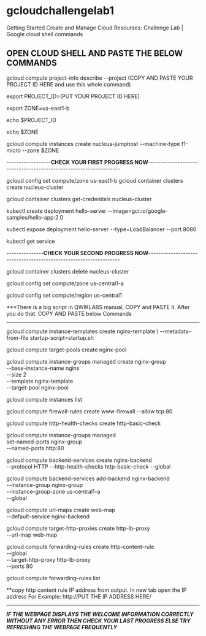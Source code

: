 # gcloudchallengelab1
Getting Started Create and Manage Cloud Resourses: Challenge Lab |  Google cloud shell commands

OPEN CLOUD SHELL AND PASTE THE BELOW COMMANDS 
---------------------------------------------------------------------------------------------------------------------


gcloud compute project-info describe --project  (COPY AND PASTE YOUR PROJECT ID HERE and use this whole command)   


export PROJECT_ID=(PUT YOUR PROJECT ID HERE)

export ZONE=us-east1-b

echo $PROJECT_ID

echo $ZONE


gcloud compute instances create nucleus-jumphost --machine-type f1-micro --zone $ZONE


------------------**CHECK YOUR FIRST PROGRESS NOW**------------------------------------------------------------------ 


gcloud config set compute/zone us-east1-b
gcloud container clusters create nucleus-cluster


gcloud container clusters get-credentials nucleus-cluster

kubectl create deployment hello-server --image=gcr.io/google-samples/hello-app:2.0

kubectl expose deployment hello-server --type=LoadBalancer --port 8080

kubectl get service

---------------**CHECK YOUR SECOND PROGRESS NOW**------------------------------------------------------------------

gcloud container clusters delete nucleus-cluster

gcloud config set compute/zone us-central1-a

gcloud config set compute/region us-central1


***There is a big script in QWIKLABS manual, COPY and PASTE it.
After you do that. COPY AND PASTE below Commands
***

gcloud compute instance-templates create nginx-template \ --metadata-from-file startup-script=startup.sh


gcloud compute target-pools create nginx-pool

gcloud compute instance-groups managed create nginx-group \
         --base-instance-name nginx \
         --size 2 \
         --template nginx-template \
         --target-pool nginx-pool

gcloud compute instances list

gcloud compute firewall-rules create www-firewall --allow tcp:80

gcloud compute http-health-checks create http-basic-check


gcloud compute instance-groups managed \
       set-named-ports nginx-group \
       --named-ports http:80



gcloud compute backend-services create nginx-backend \
      --protocol HTTP --http-health-checks http-basic-check --global



gcloud compute backend-services add-backend nginx-backend \
    --instance-group nginx-group \
    --instance-group-zone us-central1-a \
    --global



gcloud compute url-maps create web-map \
    --default-service nginx-backend



gcloud compute target-http-proxies create http-lb-proxy \
    --url-map web-map



gcloud compute forwarding-rules create http-content-rule \
        --global \
        --target-http-proxy http-lb-proxy \
        --ports 80


gcloud compute forwarding-rules list



**copy http content rule IP address from output.
In new tab open the IP address
For Example:
http://PUT THE IP ADDRESS HERE/
***

***IF THE WEBPAGE DISPLAYS THE WELCOME INFORMATION CORRECTLY WITHOUT ANY ERROR THEN 
CHECK YOUR LAST PROGRESS ELSE TRY REFRESHING THE WEBPAGE FREQUENTLY***















